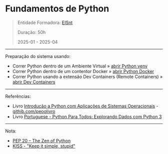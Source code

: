 # Fundamentos de Python

> Entidade Formadora: [EISnt](https://eisnt.com/)
>
> Duração: 50h
> 
> 2025-01 - 2025-04


* * * 

Preparação do sistema usando:
* Correr Python dentro de um Ambiente Virtual » [abrir Python venv](system_prep/python_venv.md)
* Correr Python dentro de um contentor Docker » [abrir Python Docker](system_prep/python_docker.md)
* Correr Python usando a extensão Dev Containers (Remote Containers) » [abrir Dev Containers](system_prep/python_dev_containers.md)

* * *

Referências:
* Livro [Introdução a Python com Aplicações de Sistemas Operacionais](https://memoria.ifrn.edu.br/handle/1044/2090) - [githib.com/peoolivro](https://github.com/peoolivro)
* Livro [Portuguese - Python Para Todos: Explorando Dados com Python 3](https://www.py4e.com/book)

* * *

Nota:
* [PEP 20 – The Zen of Python](https://peps.python.org/pep-0020/)
* [KISS - "Keep it simple, stupid"](https://en.wikipedia.org/wiki/KISS_principle)